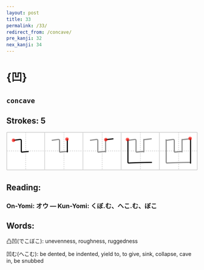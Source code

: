 ```yaml
---
layout: post
title: 33
permalink: /33/
redirect_from: /concave/
pre_kanji: 32
nex_kanji: 34
---
```


# {凹}

## `concave`

## Strokes: 5

<div class="stroke"><img src="../images/E587B9.png" /></div>

## Reading:

### On-Yomi: オウ &mdash; Kun-Yomi: くぼ.む、へこ.む、ぼこ

## Words:

凸凹(でこぼこ): unevenness, roughness, ruggedness

凹む(へこむ): be dented, be indented, yield to, to give, sink, collapse, cave in, be snubbed
